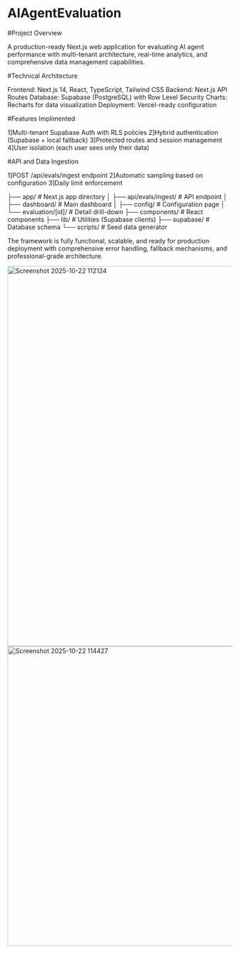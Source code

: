 # AIAgentEvaluation

#Project Overview

A production-ready Next.js web application for evaluating AI agent performance with multi-tenant architecture, real-time analytics, and comprehensive data management capabilities.

#Technical Architecture

Frontend: Next.js 14, React, TypeScript, Tailwind CSS
Backend: Next.js API Routes
Database: Supabase (PostgreSQL) with Row Level Security
Charts: Recharts for data visualization
Deployment: Vercel-ready configuration

#Features Implimented

1]Multi-tenant Supabase Auth with RLS policies
2]Hybrid authentication (Supabase + local fallback)
3]Protected routes and session management
4]User isolation (each user sees only their data)

#API and Data Ingestion

1]POST /api/evals/ingest endpoint
2]Automatic sampling based on configuration
3]Daily limit enforcement

├── app/                    # Next.js app directory
│   ├── api/evals/ingest/   # API endpoint
│   ├── dashboard/          # Main dashboard
│   ├── config/             # Configuration page
│   └── evaluation/[id]/    # Detail drill-down
├── components/             # React components
├── lib/                    # Utilities (Supabase clients)
├── supabase/              # Database schema
└── scripts/               # Seed data generator


The framework is fully functional, scalable, and ready for production deployment with comprehensive error handling, fallback mechanisms, and professional-grade architecture.

<img width="1166" height="852" alt="Screenshot 2025-10-22 112124" src="https://github.com/user-attachments/assets/1f9fbfd1-9d96-4d37-a862-418a4934fff8" />

<img width="1549" height="672" alt="Screenshot 2025-10-22 114427" src="https://github.com/user-attachments/assets/d4f22959-d9eb-4727-b5d5-582062097bec" />







